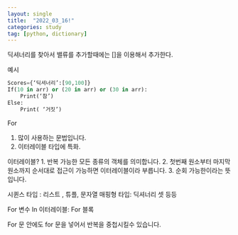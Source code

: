 ```yaml
---
layout: single
title:  "2022_03_16!"
categories: study
tag: [python, dictionary]
---
```


딕셔너리를 찾아서 밸류를 추가할때에는 []을 이용해서 추가한다.

예시
```python
Scores={‘딕셔너리’:[90,100]}
If(10 in arr) or (20 in arr) or (30 in arr):
	Print(‘참’)
Else: 
	Print( ‘거짓’)
```
For
1. 많이 사용하는 문법입니다.
2. 이터레이블 타입에 특화.


이터레이블?
	1. 반복 가능한 모든 종류의 객체를 의미합니다.
	2. 첫번째 원소부터 마지막 원소까지 순서대로 접근이 가능하면 이터레이블이라 부릅니다.
	3. 순회 가능한이라는 뜻입니다.
	

시퀸스 타입 : 리스트 , 튜플, 문자열
매핑형 타입: 딕셔너리 셋 등등

For 변수 In 이터레이블:
	For 블록

For 문 안에도 for 문을 넣어서 반복을 중첩시킬수 있습니다.

